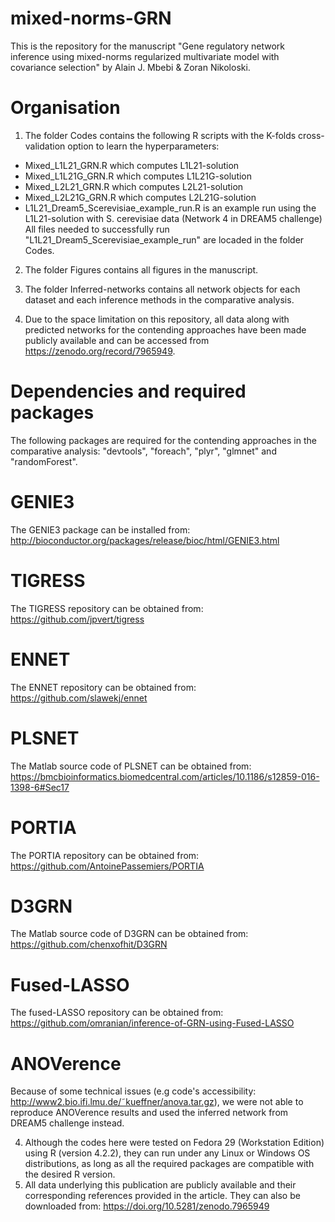 # mixed-norms-GRN
This is the repository for the manuscript "Gene regulatory network inference using mixed-norms regularized multivariate model with covariance selection" by Alain J. Mbebi & Zoran Nikoloski.

# Organisation

1. The folder Codes contains the following R scripts with the K-folds cross-validation option to learn the hyperparameters:
  * Mixed_L1L21_GRN.R which computes L1L21-solution 
  * Mixed_L1L21G_GRN.R which computes L1L21G-solution
  * Mixed_L2L21_GRN.R which computes L2L21-solution
  * Mixed_L2L21G_GRN.R which computes L2L21G-solution
  * L1L21_Dream5_Scerevisiae_example_run.R is an example run using the L1L21-solution with S. cerevisiae data (Network 4 in DREAM5 challenge) 
  All files needed to successfully run "L1L21_Dream5_Scerevisiae_example_run" are locaded in the folder Codes.

2. The folder Figures contains all figures in the manuscript.

3. The folder Inferred-networks contains all network objects for each dataset and each inference methods in the comparative analysis.

4. Due to the space limitation on this repository, all data along with predicted networks for the contending approaches have been made publicly available and can be accessed from https://zenodo.org/record/7965949. 

# Dependencies and required packages
The following packages are required for the contending approaches in the comparative analysis: "devtools", "foreach", "plyr", "glmnet" and "randomForest".

# GENIE3
The GENIE3 package can be installed from: http://bioconductor.org/packages/release/bioc/html/GENIE3.html

# TIGRESS
The TIGRESS repository can be obtained from: https://github.com/jpvert/tigress

# ENNET
The ENNET repository can be obtained from: https://github.com/slawekj/ennet

# PLSNET
The Matlab source code of PLSNET can be obtained from: https://bmcbioinformatics.biomedcentral.com/articles/10.1186/s12859-016-1398-6#Sec17

# PORTIA 
The PORTIA repository can be obtained from: https://github.com/AntoinePassemiers/PORTIA

# D3GRN
The Matlab source code of D3GRN can be obtained from: https://github.com/chenxofhit/D3GRN

# Fused-LASSO
The fused-LASSO repository can be obtained from: https://github.com/omranian/inference-of-GRN-using-Fused-LASSO

# ANOVerence
Because of some technical issues (e.g code's accessibility:  http://www2.bio.ifi.lmu.de/˜kueffner/anova.tar.gz), we were not able to reproduce ANOVerence results and used the inferred network from DREAM5 challenge instead.

4. Although the codes here were tested on Fedora 29 (Workstation Edition) using R (version 4.2.2), they can run under any Linux or Windows OS distributions, as long as all the required packages are compatible with the desired R version.
5. All data underlying this publication are publicly available and their corresponding references provided in the article. They can also be downloaded from: https://doi.org/10.5281/zenodo.7965949
